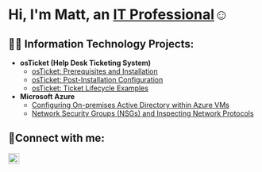 <h1>Hi, I'm Matt, an <a href="https://linkedin.com/in/mattrjones77">IT Professional</a>☺</h1>

<h2>👨‍💻 Information Technology Projects:</h2>

- <b>osTicket (Help Desk Ticketing System)</b>
  - [osTicket: Prerequisites and Installation](https://github.com/mattrjones77/osticket-prereqs)
  - [osTicket: Post-Installation Configuration](https://github.com/mattrjones77/post-install-config)
  - [osTicket: Ticket Lifecycle Examples](https://github.com/mattrjones77/ticket-lifecycle)
- <b>Microsoft Azure</b>
  - [Configuring On-premises Active Directory within Azure VMs](https://github.com/mattrjones77/configure-ad)
  - [Network Security Groups (NSGs) and Inspecting Network Protocols](https://github.com/mattrjones77/azure-network-protocols)

<h2>🤳Connect with me:</h2>

[<img align="left" alt="Matt | LinkedIn" width="22px" src="https://cdn.jsdelivr.net/npm/simple-icons@v3/icons/linkedin.svg" />][linkedin]

[linkedin]: https://linkedin.com/in/mattrjones77

